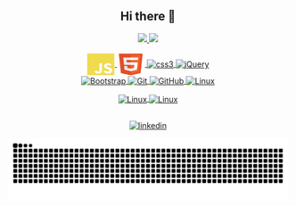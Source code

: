 <h2 align="center">
  Hi there 👋
</h2>

<div align="center">
  <a href="https://github.com/thiago-fr">
  <img height="180em" src="https://github-readme-stats.vercel.app/api?username=thiago-fr&show_icons=true&theme=great-gatsby&include_all_commits=true&count_private=true&locale=pt-br"/>
  <img height="180em" src="https://github-readme-stats.vercel.app/api/top-langs/?username=thiago-fr&layout=default&langs_count=7&theme=great-gatsby&custom_title=Linguagens"/>
</div>
  
<div style="display: inline_block" align="center"><br>
  
  <img align="center" alt="JavaScrip" height="40" width="50" src="https://raw.githubusercontent.com/devicons/devicon/master/icons/javascript/javascript-plain.svg">
  <img align="center" alt="HTML5" height="40" width="50" src="https://raw.githubusercontent.com/devicons/devicon/master/icons/html5/html5-original.svg">
  <img align="center" alt="css3" height="40" width="50" src="https://cdn.jsdelivr.net/gh/devicons/devicon/icons/css3/css3-original.svg">  
  <img align="center" alt="jQuery" height="40" width="50" src="https://cdn.jsdelivr.net/gh/devicons/devicon/icons/jquery/jquery-plain-wordmark.svg"><br>
  
  <img align="center" alt="Bootstrap" height="40" width="50" src="https://cdn.jsdelivr.net/gh/devicons/devicon/icons/bootstrap/bootstrap-plain-wordmark.svg">
  <img align="center" alt="Git" height="40" width="50"
src="https://cdn.jsdelivr.net/gh/devicons/devicon/icons/git/git-original.svg">
  <img align="center" alt="GitHub" height="40" width="50"
src="https://cdn.jsdelivr.net/gh/devicons/devicon/icons/github/github-original.svg">
  <img align="center" alt="Linux" height="40" width="50"
src="https://cdn.jsdelivr.net/gh/devicons/devicon/icons/linux/linux-original.svg"><br>
  
  <img align="center" alt="Linux" height="40" width="50"
src="https://cdn.jsdelivr.net/gh/devicons/devicon/icons/react/react-original.svg">
  <img align="center" alt="Linux" height="40" width="50"
src="https://cdn.jsdelivr.net/gh/devicons/devicon/icons/redux/redux-original.svg">
  
  
</div>

  ##

<div align="center"> 
  <a href="https://www.linkedin.com/in/thiagoferreirarose/" target="_blank"><img alt="linkedin" src="https://img.shields.io/badge/-LinkedIn-%230077B5?style=for-the-badge&logo=linkedin&logoColor=white" target="_blank"></a> 
  
  ![Snake animation](https://github.com/thiago-fr/thiago-fr/blob/output/github-contribution-grid-snake.svg)
</div>

